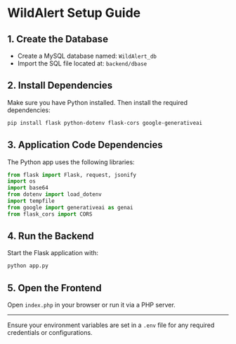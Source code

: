 # WildAlert Setup Guide

## 1. Create the Database
- Create a MySQL database named: `WildAlert_db`
- Import the SQL file located at: `backend/dbase`

## 2. Install Dependencies
Make sure you have Python installed. Then install the required dependencies:

```bash
pip install flask python-dotenv flask-cors google-generativeai
```

## 3. Application Code Dependencies
The Python app uses the following libraries:

```python
from flask import Flask, request, jsonify
import os
import base64
from dotenv import load_dotenv
import tempfile
from google import generativeai as genai
from flask_cors import CORS
```

## 4. Run the Backend
Start the Flask application with:

```bash
python app.py
```

## 5. Open the Frontend
Open `index.php` in your browser or run it via a PHP server.

---

Ensure your environment variables are set in a `.env` file for any required credentials or configurations.
